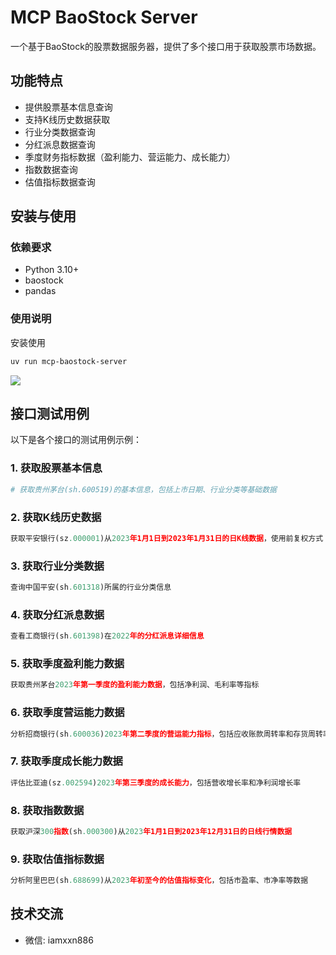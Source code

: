# MCP BaoStock Server

一个基于BaoStock的股票数据服务器，提供了多个接口用于获取股票市场数据。

## 功能特点

- 提供股票基本信息查询
- 支持K线历史数据获取
- 行业分类数据查询
- 分红派息数据查询
- 季度财务指标数据（盈利能力、营运能力、成长能力）
- 指数数据查询
- 估值指标数据查询

## 安装与使用

### 依赖要求

- Python 3.10+
- baostock
- pandas

### 使用说明

安装使用
```bash
uv run mcp-baostock-server
```

![](./assets/demo.png)

## 接口测试用例

以下是各个接口的测试用例示例：

### 1. 获取股票基本信息
```python
# 获取贵州茅台(sh.600519)的基本信息，包括上市日期、行业分类等基础数据
```

### 2. 获取K线历史数据
```python
获取平安银行(sz.000001)从2023年1月1日到2023年1月31日的日K线数据，使用前复权方式
```

### 3. 获取行业分类数据
```python
查询中国平安(sh.601318)所属的行业分类信息
```

### 4. 获取分红派息数据
```python
查看工商银行(sh.601398)在2022年的分红派息详细信息
```

### 5. 获取季度盈利能力数据
```python
获取贵州茅台2023年第一季度的盈利能力数据，包括净利润、毛利率等指标
```

### 6. 获取季度营运能力数据
```python
分析招商银行(sh.600036)2023年第二季度的营运能力指标，包括应收账款周转率和存货周转率
```

### 7. 获取季度成长能力数据
```python
评估比亚迪(sz.002594)2023年第三季度的成长能力，包括营收增长率和净利润增长率
```

### 8. 获取指数数据
```python
获取沪深300指数(sh.000300)从2023年1月1日到2023年12月31日的日线行情数据
```

### 9. 获取估值指标数据
```python
分析阿里巴巴(sh.688699)从2023年初至今的估值指标变化，包括市盈率、市净率等数据
```

## 技术交流

- 微信: iamxxn886
